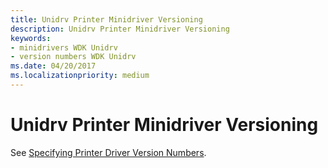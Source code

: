 ```yaml
---
title: Unidrv Printer Minidriver Versioning
description: Unidrv Printer Minidriver Versioning
keywords:
- minidrivers WDK Unidrv
- version numbers WDK Unidrv
ms.date: 04/20/2017
ms.localizationpriority: medium
---
```


# Unidrv Printer Minidriver Versioning





See [Specifying Printer Driver Version Numbers](print-driver-versioning.md).

 

 





